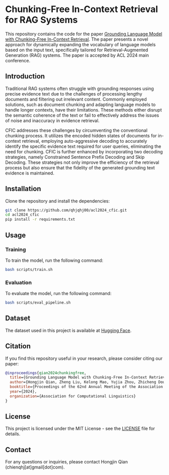 # Chunking-Free In-Context Retrieval for RAG Systems

This repository contains the code for the paper [Grounding Language Model with Chunking-Free In-Context Retrieval](https://arxiv.org/pdf/2402.09760). The paper presents a novel approach for dynamically expanding the vocabulary of language models based on the input text, specifically tailored for Retrieval-Augmented Generation (RAG) systems. The paper is accepted by ACL 2024 main conference.

## Introduction

Traditional RAG systems often struggle with grounding responses using precise evidence text due to the challenges of processing lengthy documents and filtering out irrelevant content. Commonly employed solutions, such as document chunking and adapting language models to handle longer contexts, have their limitations. These methods either disrupt the semantic coherence of the text or fail to effectively address the issues of noise and inaccuracy in evidence retrieval.

CFIC addresses these challenges by circumventing the conventional chunking process. It utilizes the encoded hidden states of documents for in-context retrieval, employing auto-aggressive decoding to accurately identify the specific evidence text required for user queries, eliminating the need for chunking. CFIC is further enhanced by incorporating two decoding strategies, namely Constrained Sentence Prefix Decoding and Skip Decoding. These strategies not only improve the efficiency of the retrieval process but also ensure that the fidelity of the generated grounding text evidence is maintained.

## Installation

Clone the repository and install the dependencies:

```bash
git clone https://github.com/qhjqhj00/acl2024_cfic.git
cd acl2024_cfic
pip install -r requirements.txt
```

## Usage

### Training

To train the model, run the following command:

```bash
bash scripts/train.sh
```

### Evaluation

To evaluate the model, run the following command:

```bash
bash scripts/eval_pipeline.sh
```

## Dataset

The dataset used in this project is available at [Hugging Face](https://huggingface.co/datasets/TommyChien/ACL24_CFIC/).

## Citation

If you find this repository useful in your research, please consider citing our paper:

```bibtex
@inproceedings{qian2024chunkingfree,
  title={Grounding Language Model with Chunking-Free In-Context Retrieval},
  author={Hongjin Qian, Zheng Liu, Kelong Mao, Yujia Zhou, Zhicheng Dou},
  booktitle={Proceedings of the 62nd Annual Meeting of the Association for Computational Linguistics (Volume 1: Long Papers)},
  year={2024},
  organization={Association for Computational Linguistics}
}
```

## License

This project is licensed under the MIT License - see the [LICENSE](LICENSE) file for details.

## Contact

For any questions or inquiries, please contact Hongjin Qian (chienqhj[at]gmail[dot]com).

```
